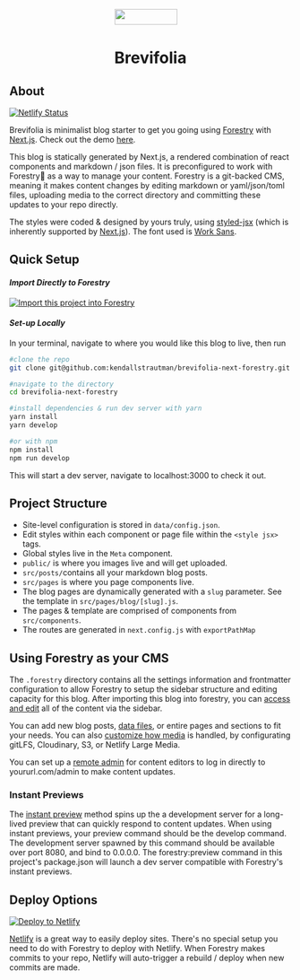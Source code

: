 <p align="center">
  <a style="padding-right: 16px;" href="https://tinacms.org">
    <img src="https://app.forestry.io/assets/forestry-logotype-pos-c71a6bd237d9199d0457ba2811553997ff5bab0d2cd0e740686ab26c00d9c240.svg" width="112" height="28">
  </a>
</p>
<h1 align="center">
  Brevifolia
</h1>

## About

[![Netlify Status](https://api.netlify.com/api/v1/badges/314f6fb1-b4a6-484a-ad3d-c26663a63bca/deploy-status)](https://app.netlify.com/sites/brevifolia-next-forestry/deploys)

Brevifolia is minimalist blog starter to get you going using [Forestry](https://forestry.io/) with [Next.js](https://nextjs.org/). Check out the demo [here](https://brevifolia-next-forestry.netlify.com).

This blog is statically generated by Next.js, a rendered combination of react components and markdown / json files. It is preconfigured to work with Forestry🌲 as a way to manage your content. Forestry is a git-backed CMS, meaning it makes content changes by editing markdown or yaml/json/toml files, uploading media to the correct directory and committing these updates to your repo directly.

The styles were coded & designed by yours truly, using [styled-jsx](https://github.com/zeit/styled-jsx) (which is inherently supported by [Next.js](https://nextjs.org/docs#built-in-css-support)). The font used is [Work Sans](https://fonts.google.com/specimen/Work+Sans). 

##  Quick Setup

#### *Import Directly to Forestry*

<a href="https://app.forestry.io/quick-start?repo=kendallstrautman/brevifolia-next-forestry&engine=other">
    <img alt="Import this project into Forestry" src="https://assets.forestry.io/import-to-forestryK.svg" />
</a>

#### *Set-up Locally*
In your terminal, navigate to where you would like this blog to live, then run 
```bash
#clone the repo
git clone git@github.com:kendallstrautman/brevifolia-next-forestry.git

#navigate to the directory
cd brevifolia-next-forestry

#install dependencies & run dev server with yarn 
yarn install
yarn develop

#or with npm 
npm install
npm run develop
```
This will start a dev server, navigate to localhost:3000 to check it out.

## Project Structure 

- Site-level configuration is stored in `data/config.json`. 
- Edit styles within each component or page file within the `<style jsx>` tags. 
- Global styles live in the `Meta` component. 
- `public/` is where you images live and will get uploaded.
- `src/posts/`contains all your markdown blog posts.
- `src/pages` is where you page components live. 
- The blog pages are dynamically generated with a `slug` parameter. See the template in `src/pages/blog/[slug].js`. 
- The pages & template are comprised of components from `src/components`.
- The routes are generated in `next.config.js` with `exportPathMap`

## Using Forestry as your CMS

The `.forestry` directory contains all the settings information and frontmatter configuration to allow Forestry to setup the sidebar structure and editing capacity for this blog. After importing this blog into forestry, you can [access and edit](https://forestry.io/docs/editing/) all of the content via the sidebar. 

You can add new blog posts, [data files](https://forestry.io/docs/editing/data-files/), or entire pages and sections to fit your needs. You can also [customize how media](https://forestry.io/docs/media/) is handled, by configurating gitLFS, Cloudinary, S3, or Netlify Large Media.

You can set up a [remote admin](https://forestry.io/docs/editing/remote-admin/) for content editors to log in directly to yoururl.com/admin to make content updates.

### Instant Previews

The [instant preview](https://forestry.io/docs/previews/instant-previews/) method spins up the a development server for a long-lived preview that can quickly respond to content updates. When using instant previews, your preview command should be the develop command. The development server spawned by this command should be available over port 8080, and bind to 0.0.0.0. The forestry:preview command in this project's package.json will launch a dev server compatible with Forestry's instant previews.

## Deploy Options

[![Deploy to Netlify](https://www.netlify.com/img/deploy/button.svg)](https://app.netlify.com/start/deploy?repository=https://github.com/kendallstrautman/brevifolia-next-forestry)

[Netlify](https://www.netlify.com/blog/2016/09/29/a-step-by-step-guide-deploying-on-netlify/) is a great way to easily deploy sites. There's no special setup you need to do with Forestry to deploy with Netlify. When Forestry makes commits to your repo, Netlify will auto-trigger a rebuild / deploy when new commits are made.
